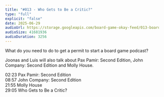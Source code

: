 ```yaml
---
title: "#013 - Who Gets to Be a Critic?"
type: "full"
explicit: "false"
date: 2025-06-29
audioUrl: https://storage.googleapis.com/board-game-okay-feed/013-board-game-okay.mp3
audioSize: 41681936
audioDuration: 3256
---
```


What do you need to do to get a permit to start a board game podcast?

Joonas and Luis will also talk about Pax Pamir: Second Edition, John Company: Second Edition and Molly House.

02:23 Pax Pamir: Second Edition\
08:57 John Company: Second Edition\
21:55 Molly House\
29:05 Who Gets to Be a Critic?
